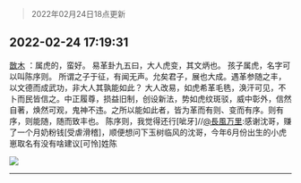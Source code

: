 > 2022年02月24日18点更新
<link rel="stylesheet" href="https://cdn.jsdelivr.net/gh/taotie6/sampleJSON@main/css/photo_show.css">
<meta name="referrer" content="no-referrer" />


 ## 2022-02-24 17:19:31 

 [㪚木](https://www.coolapk.com/feed/33791086?shareKey=NzE0YzljYjViODFhNjIxNzU3MjI~) ：属虎的，蛮好。
易革卦九五曰，大人虎变，其文炳也。
孩子属虎，名字可以叫陈序则。
所谓之子于征，有闻无声。允矣君子，展也大成。遇革参随之丰，以文德而成武功，非大人其孰能如此？
大人改易，如虎希革毛毨，涣汗可见，不卜而民皆信之。中正履尊，损益旧制，创设新法，势如虎纹斑驳，威中彰外<!--break-->，信然自著，焕然可观，鬼神不违。之所以能如此者，皆为革而有则、变而有序。则有序，则能随，随而致丰也。
陈序则，我觉得还行[呲牙]//<a class="feed-link-uname" href="/u/長風万里">@長風万里</a>:感谢沈哥，赚了一个月奶粉钱[受虐滑稽]，顺便想问下玉树临风的沈哥，今年6月份出生的小虎崽取名有没有啥建议[可怜]姓陈 

<div class="album">
<img class="img-item" src="http://image.coolapk.com/feed/2019/0406/10/1081091_1554519234_2233@400x240.gif" />
</div>

 ------- 


